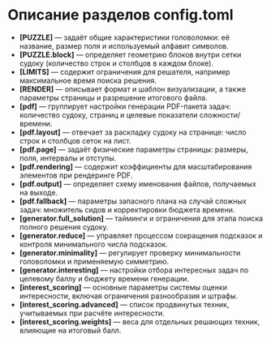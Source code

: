 # Описание разделов config.toml

- **[PUZZLE]** — задаёт общие характеристики головоломки: её название, размер поля и используемый алфавит символов.
- **[PUZZLE.block]** — определяет геометрию блоков внутри сетки судоку (количество строк и столбцов в каждом блоке).
- **[LIMITS]** — содержит ограничения для решателя, например максимальное время поиска решения.
- **[RENDER]** — описывает формат и шаблон визуализации, а также параметры страницы и разрешение итогового файла.
- **[pdf]** — группирует настройки генерации PDF-пакета задач: количество судоку, страниц и целевые показатели сложности/времени.
- **[pdf.layout]** — отвечает за раскладку судоку на странице: число строк и столбцов сеток на лист.
- **[pdf.page]** — задаёт физические параметры страницы: размеры, поля, интервалы и отступы.
- **[pdf.rendering]** — содержит коэффициенты для масштабирования элементов при рендеринге PDF.
- **[pdf.output]** — определяет схему именования файлов, получаемых на выходе.
- **[pdf.fallback]** — параметры запасного плана на случай сложных задач: множитель сидов и корректировки бюджета времени.
- **[generator.full_solution]** — тайминги и ограничения для этапа поиска полного решения судоку.
- **[generator.reduce]** — управляет процессом сокращения подсказок и контроля минимального числа подсказок.
- **[generator.minimality]** — регулирует проверку минимальности головоломки и применяемую симметрию.
- **[generator.interesting]** — настройки отбора интересных задач по целевому баллу и бюджету времени генерации.
- **[interest_scoring]** — основные параметры системы оценки интересности, включая ограничения разнообразия и штрафы.
- **[interest_scoring.advanced]** — список продвинутых техник, учитываемых при расчёте интересности.
- **[interest_scoring.weights]** — веса для отдельных решающих техник, влияющие на итоговый балл.

